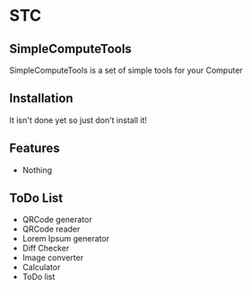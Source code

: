 # STC
## SimpleComputeTools
SimpleComputeTools is a set of simple tools for your Computer
## Installation
It isn't done yet so just don't install it!
## Features
- Nothing
## ToDo List
- QRCode generator
- QRCode reader
- Lorem Ipsum generator
- Diff Checker
- Image converter
- Calculator
- ToDo list
